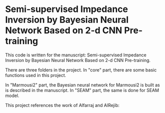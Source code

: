 # Semi-supervised Impedance Inversion by Bayesian Neural Network Based on 2-d CNN Pre-training
This code is written for the manuscript: Semi-supervised Impedance Inversion by Bayesian Neural Network Based on 2-d CNN Pre-training. 

There are three folders in the project. In "core" part, there are some basic functions used in this project.

In "Marmousi2" part, the Bayesian neural network for Marmousi2 is built as is described in the manuscript. In "SEAM" part, the same is done for SEAM model. 

This project references the work of Alfarraj and AlRejib: 
